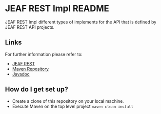 # JEAF REST Impl README #

JEAF REST Impl different types of implements for the API that is defined by JEAF REST API projects.

## Links ##
For further information please refer to:

* [JEAF REST](https://anaptecs.atlassian.net/l/c/fBmaPk18)
* [Maven Repository](https://search.maven.org/artifact/com.anaptecs.jeaf.rest/jeaf-rest-impl-project)
* [Javadoc](https://javadoc.io/doc/com.anaptecs.jeaf.rest/jeaf-rest-impl)

## How do I get set up? ##

* Create a clone of this repository on your local machine.
* Execute Maven on the top level project `maven clean install`
